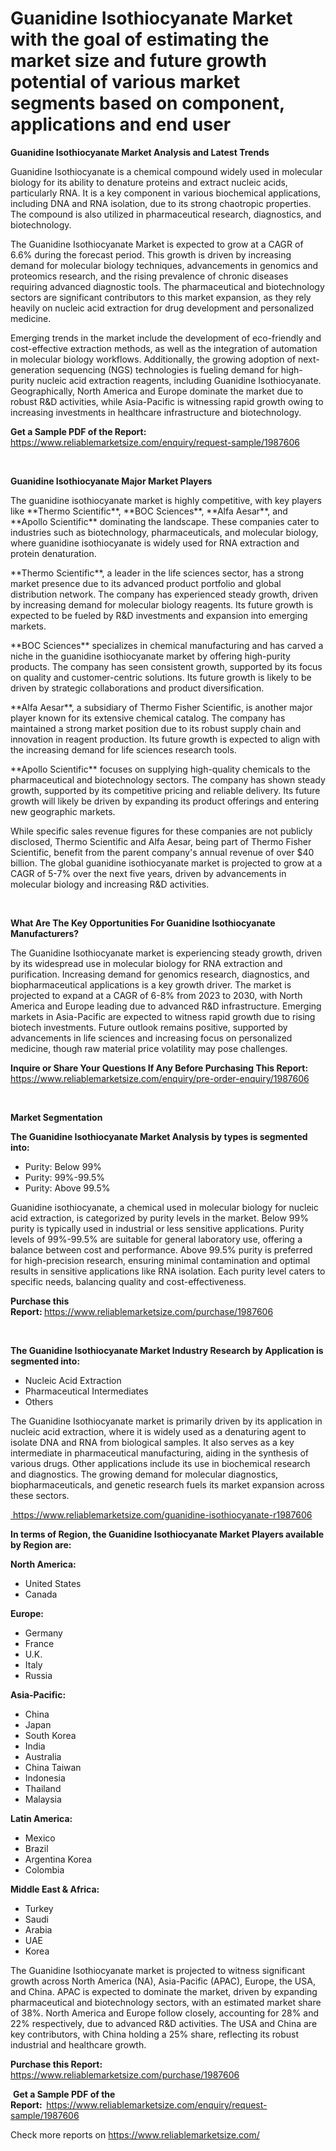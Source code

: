 <p><h1>Guanidine Isothiocyanate Market with the goal of estimating the market size and future growth potential of various market segments based on component, applications and end user</h1></p><p><strong>Guanidine Isothiocyanate Market Analysis and Latest Trends</strong></p>
<p><p>Guanidine Isothiocyanate is a chemical compound widely used in molecular biology for its ability to denature proteins and extract nucleic acids, particularly RNA. It is a key component in various biochemical applications, including DNA and RNA isolation, due to its strong chaotropic properties. The compound is also utilized in pharmaceutical research, diagnostics, and biotechnology.</p><p>The Guanidine Isothiocyanate Market is expected to grow at a CAGR of 6.6% during the forecast period. This growth is driven by increasing demand for molecular biology techniques, advancements in genomics and proteomics research, and the rising prevalence of chronic diseases requiring advanced diagnostic tools. The pharmaceutical and biotechnology sectors are significant contributors to this market expansion, as they rely heavily on nucleic acid extraction for drug development and personalized medicine.</p><p>Emerging trends in the market include the development of eco-friendly and cost-effective extraction methods, as well as the integration of automation in molecular biology workflows. Additionally, the growing adoption of next-generation sequencing (NGS) technologies is fueling demand for high-purity nucleic acid extraction reagents, including Guanidine Isothiocyanate. Geographically, North America and Europe dominate the market due to robust R&D activities, while Asia-Pacific is witnessing rapid growth owing to increasing investments in healthcare infrastructure and biotechnology.</p></p>
<p><strong>Get a Sample PDF of the Report:&nbsp;</strong> <a href="https://www.reliablemarketsize.com/enquiry/request-sample/1987606?utm_campaign=2193&utm_medium=2&utm_source=Github&utm_content=ia&utm_term=30012025&utm_id=guanidine-isothiocyanate">https://www.reliablemarketsize.com/enquiry/request-sample/1987606</a></p>
<p>&nbsp;</p>
<p><strong>Guanidine Isothiocyanate Major Market Players</strong></p>
<p><p>The guanidine isothiocyanate market is highly competitive, with key players like **Thermo Scientific**, **BOC Sciences**, **Alfa Aesar**, and **Apollo Scientific** dominating the landscape. These companies cater to industries such as biotechnology, pharmaceuticals, and molecular biology, where guanidine isothiocyanate is widely used for RNA extraction and protein denaturation.</p><p>**Thermo Scientific**, a leader in the life sciences sector, has a strong market presence due to its advanced product portfolio and global distribution network. The company has experienced steady growth, driven by increasing demand for molecular biology reagents. Its future growth is expected to be fueled by R&D investments and expansion into emerging markets.</p><p>**BOC Sciences** specializes in chemical manufacturing and has carved a niche in the guanidine isothiocyanate market by offering high-purity products. The company has seen consistent growth, supported by its focus on quality and customer-centric solutions. Its future growth is likely to be driven by strategic collaborations and product diversification.</p><p>**Alfa Aesar**, a subsidiary of Thermo Fisher Scientific, is another major player known for its extensive chemical catalog. The company has maintained a strong market position due to its robust supply chain and innovation in reagent production. Its future growth is expected to align with the increasing demand for life sciences research tools.</p><p>**Apollo Scientific** focuses on supplying high-quality chemicals to the pharmaceutical and biotechnology sectors. The company has shown steady growth, supported by its competitive pricing and reliable delivery. Its future growth will likely be driven by expanding its product offerings and entering new geographic markets.</p><p>While specific sales revenue figures for these companies are not publicly disclosed, Thermo Scientific and Alfa Aesar, being part of Thermo Fisher Scientific, benefit from the parent company's annual revenue of over $40 billion. The global guanidine isothiocyanate market is projected to grow at a CAGR of 5-7% over the next five years, driven by advancements in molecular biology and increasing R&D activities.</p></p>
<p>&nbsp;</p>
<p><strong>What Are The Key Opportunities For Guanidine Isothiocyanate Manufacturers?</strong></p>
<p><p>The Guanidine Isothiocyanate market is experiencing steady growth, driven by its widespread use in molecular biology for RNA extraction and purification. Increasing demand for genomics research, diagnostics, and biopharmaceutical applications is a key growth driver. The market is projected to expand at a CAGR of 6-8% from 2023 to 2030, with North America and Europe leading due to advanced R&D infrastructure. Emerging markets in Asia-Pacific are expected to witness rapid growth due to rising biotech investments. Future outlook remains positive, supported by advancements in life sciences and increasing focus on personalized medicine, though raw material price volatility may pose challenges.</p></p>
<p><strong>Inquire or Share Your Questions If Any Before Purchasing This Report:</strong> <a href="https://www.reliablemarketsize.com/enquiry/pre-order-enquiry/1987606?utm_campaign=2193&utm_medium=2&utm_source=Github&utm_content=ia&utm_term=30012025&utm_id=guanidine-isothiocyanate">https://www.reliablemarketsize.com/enquiry/pre-order-enquiry/1987606</a></p>
<p>&nbsp;</p>
<p><strong>Market Segmentation</strong></p>
<p><strong>The Guanidine Isothiocyanate Market Analysis by types is segmented into:</strong></p>
<p><ul><li>Purity: Below 99%</li><li>Purity: 99%-99.5%</li><li>Purity: Above 99.5%</li></ul></p>
<p><p>Guanidine isothiocyanate, a chemical used in molecular biology for nucleic acid extraction, is categorized by purity levels in the market. Below 99% purity is typically used in industrial or less sensitive applications. Purity levels of 99%-99.5% are suitable for general laboratory use, offering a balance between cost and performance. Above 99.5% purity is preferred for high-precision research, ensuring minimal contamination and optimal results in sensitive applications like RNA isolation. Each purity level caters to specific needs, balancing quality and cost-effectiveness.</p></p>
<p><strong>Purchase this Report:&nbsp;</strong><a href="https://www.reliablemarketsize.com/purchase/1987606?utm_campaign=2193&utm_medium=2&utm_source=Github&utm_content=ia&utm_term=30012025&utm_id=guanidine-isothiocyanate">https://www.reliablemarketsize.com/purchase/1987606</a></p>
<p>&nbsp;</p>
<p><strong>The Guanidine Isothiocyanate Market Industry Research by Application is segmented into:</strong></p>
<p><ul><li>Nucleic Acid Extraction</li><li>Pharmaceutical Intermediates</li><li>Others</li></ul></p>
<p><p>The Guanidine Isothiocyanate market is primarily driven by its application in nucleic acid extraction, where it is widely used as a denaturing agent to isolate DNA and RNA from biological samples. It also serves as a key intermediate in pharmaceutical manufacturing, aiding in the synthesis of various drugs. Other applications include its use in biochemical research and diagnostics. The growing demand for molecular diagnostics, biopharmaceuticals, and genetic research fuels its market expansion across these sectors.</p></p>
<p><a href="https://www.reliablemarketsize.com/guanidine-isothiocyanate-r1987606?utm_campaign=2193&utm_medium=2&utm_source=Github&utm_content=ia&utm_term=30012025&utm_id=guanidine-isothiocyanate">&nbsp;https://www.reliablemarketsize.com/guanidine-isothiocyanate-r1987606</a></p>
<p><strong>In terms of Region, the Guanidine Isothiocyanate Market Players available by Region are:</strong></p>
<p>
    <p> <strong> North America: </strong>
        <ul>
            <li>United States</li>
            <li>Canada</li>
        </ul>
        </p> 
    <p> <strong> Europe: </strong>
        <ul>
            <li>Germany</li>
            <li>France</li>
            <li>U.K.</li>
            <li>Italy</li>
            <li>Russia</li>
        </ul>
        </p> 
    <p> <strong> Asia-Pacific: </strong>
        <ul>
            <li>China</li>
            <li>Japan</li>
            <li>South Korea</li>
            <li>India</li>
            <li>Australia</li>
            <li>China Taiwan</li>
            <li>Indonesia</li>
            <li>Thailand</li>
            <li>Malaysia</li>
        </ul>
        </p> 
    <p> <strong> Latin America: </strong>
        <ul>
            <li>Mexico</li>
            <li>Brazil</li>
            <li>Argentina Korea</li>
            <li>Colombia</li>
        </ul>
        </p> 
    <p> <strong> Middle East & Africa: </strong>
        <ul>
            <li>Turkey</li>
            <li>Saudi</li>
            <li>Arabia</li>
            <li>UAE</li>
            <li>Korea</li>
        </ul>
    </p>
    </p>
<p><p>The Guanidine Isothiocyanate market is projected to witness significant growth across North America (NA), Asia-Pacific (APAC), Europe, the USA, and China. APAC is expected to dominate the market, driven by expanding pharmaceutical and biotechnology sectors, with an estimated market share of 38%. North America and Europe follow closely, accounting for 28% and 22% respectively, due to advanced R&D activities. The USA and China are key contributors, with China holding a 25% share, reflecting its robust industrial and healthcare growth.</p></p>
<p><strong>Purchase this Report: </strong><a href="https://www.reliablemarketsize.com/purchase/1987606?utm_campaign=2193&utm_medium=2&utm_source=Github&utm_content=ia&utm_term=30012025&utm_id=guanidine-isothiocyanate">https://www.reliablemarketsize.com/purchase/1987606</a></p>
<p>&nbsp;<strong>Get a Sample PDF of the Report:&nbsp;&nbsp;</strong><a href="https://www.reliablemarketsize.com/enquiry/request-sample/1987606?utm_campaign=2193&utm_medium=2&utm_source=Github&utm_content=ia&utm_term=30012025&utm_id=guanidine-isothiocyanate">https://www.reliablemarketsize.com/enquiry/request-sample/1987606</a></p>
<p><strong></strong></p>
<p>Check more reports on <a href="https://www.reliablemarketsize.com/?utm_campaign=2193&utm_medium=2&utm_source=Github&utm_content=ia&utm_term=30012025&utm_id=guanidine-isothiocyanate">https://www.reliablemarketsize.com/</a></p>